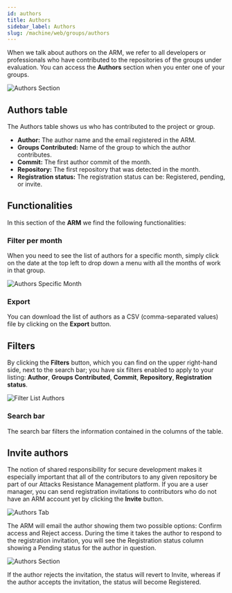 ```yaml
---
id: authors
title: Authors
sidebar_label: Authors
slug: /machine/web/groups/authors
---
```


When we talk about
authors on the ARM,
we refer to all developers
or professionals who have
contributed to the
repositories of the groups
under evaluation.
You can access the
**Authors** section when you
enter one of your groups.

![Authors Section](https://res.cloudinary.com/fluid-attacks/image/upload/v1665669498/docs/web/groups/authors/authors_table.png)

## Authors table

The Authors table shows us who has
contributed to the project or group.

- **Author:**
  The author name and the email
  registered in the ARM.
- **Groups Contributed:**
  Name of the group to which the
  author contributes.
- **Commit:**
  The first author commit of the month.
- **Repository:**
  The first repository that was
  detected in the month.
- **Registration status:**
  The registration status can be:
  Registered,
  pending,
  or invite.

## Functionalities

In this section of the **ARM**
we find the following functionalities:

### Filter per month

When you need to see the list
of authors for a specific month,
simply click on the date at the
top left to drop down a menu
with all the months of work
in that group.

![Authors Specific Month](https://res.cloudinary.com/fluid-attacks/image/upload/v1665672041/docs/web/groups/authors/filter_date.png)

### Export

You can download the list of
authors as a CSV (comma-separated
values) file by clicking on
the **Export** button.

## Filters

By clicking the **Filters** button,
which you can find on the
upper right-hand side,
next to the search bar;
you have six filters enabled to
apply to your listing:
**Author**,
**Groups Contributed**,
**Commit**,
**Repository**,
**Registration status**.

![Filter List Authors](https://res.cloudinary.com/fluid-attacks/image/upload/v1665672117/docs/web/groups/authors/filters.png)

### Search bar

The search bar filters the information
contained in the columns of the table.

## Invite authors

The notion of shared responsibility
for secure development makes it
especially important that all
of the contributors to any given
repository be part of our Attacks
Resistance Management platform.
If you are a user manager,
you can send registration
invitations to contributors
who do not have an ARM account yet
by clicking the **Invite** button.

![Authors Tab](https://res.cloudinary.com/fluid-attacks/image/upload/v1648072503/docs/web/groups/authors/authors_tab.png)

The ARM will email the author
showing them two possible options:
Confirm access and Reject access.
During the time it takes the
author to respond to the
registration invitation,
you will see the Registration status
column showing a Pending status
for the author in question.

![Authors Section](https://res.cloudinary.com/fluid-attacks/image/upload/v1648072503/docs/web/groups/authors/authors_pending_status.png)

If the author rejects
the invitation,
the status will revert
to Invite,
whereas if the author
accepts the invitation,
the status will become
Registered.
